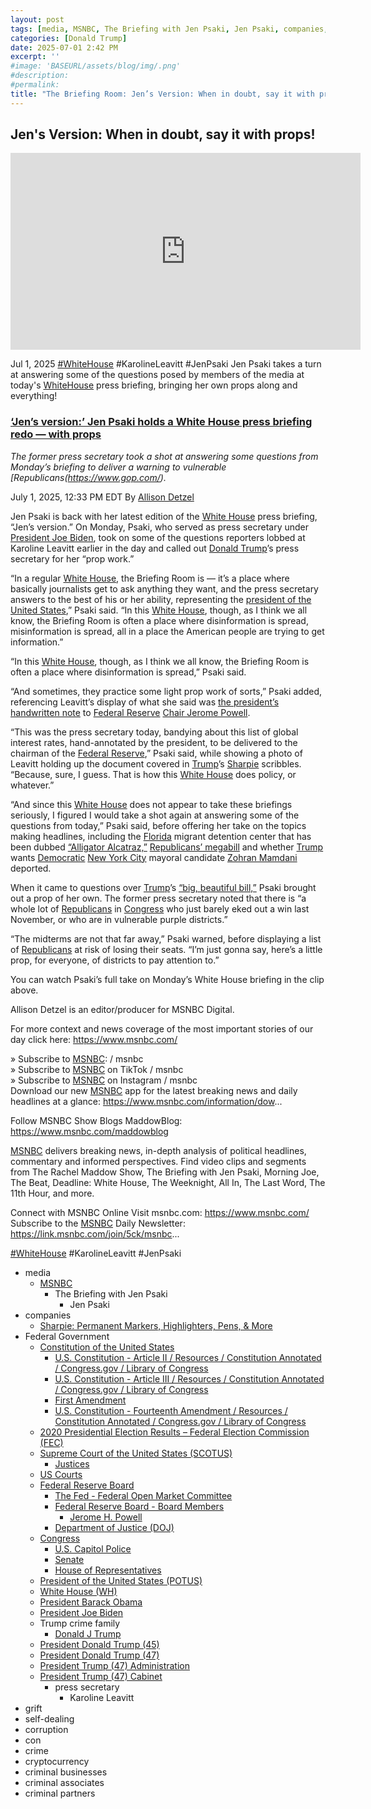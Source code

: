 ```yaml
---
layout: post
tags: [media, MSNBC, The Briefing with Jen Psaki, Jen Psaki, companies, Sharpie –  Permanent Markers Highlighters Pens & More, Federal Government, Constitution of the United States, U.S. Constitution - Article II / Resources / Constitution Annotated / Congress.gov / Library of Congress, U.S. Constitution - Article III / Resources / Constitution Annotated / Congress.gov / Library of Congress, First Amendment, U.S. Constitution - Fourteenth Amendment / Resources / Constitution Annotated / Congress.gov / Library of Congress, 2020 Presidential Election Results – Federal Election Commission (FEC), Supreme Court of the United States (SCOTUS), Justices, US Courts, Federal Reserve Board, The Fed - Federal Open Market Committee, Federal Reserve Board - Board Members, Jerome H. Powell, Department of Justice (DOJ), Congress, U.S. Capitol Police, Senate, House of Representatives, President of the United States (POTUS), White House (WH), President Barack Obama, President Joe Biden, Trump crime family, Donald J Trump, President Donald Trump (45), President Donald Trump (47), President Trump (47) Administration, President Trump (47) Cabinet, press secretary, Karoline Leavitt, grift, self-dealing, corruption, con, crime, cryptocurrency, criminal businesses, criminal associates, criminal partners]
categories: [Donald Trump]
date: 2025-07-01 2:42 PM
excerpt: ''
#image: 'BASEURL/assets/blog/img/.png'
#description:
#permalink:
title: "The Briefing Room: Jen’s Version: When in doubt, say it with props!"
---
```



## Jen's Version: When in doubt, say it with props!

<iframe width="560" height="315"
 src="https://www.youtube.com/embed/xZBFH5duTwE?si=3fypp2-l8VETGmlE" title="YouTube video player" frameborder="0" allow="accelerometer; autoplay; clipboard-write; encrypted-media; gyroscope; picture-in-picture; web-share" referrerpolicy="strict-origin-when-cross-origin" allowfullscreen></iframe>
 
Jul 1, 2025  [#WhiteHouse](https://www.whitehouse.gov/) #KarolineLeavitt #JenPsaki
Jen Psaki takes a turn at answering some of the questions posed by members of the media at today's [WhiteHouse](https://www.whitehouse.gov/) press briefing, bringing her own props along and everything!

### [‘Jen’s version:’ Jen Psaki holds a White House press briefing redo — with props](https://www.msnbc.com/top-stories/latest/trump-white-house-press-briefing-jens-version-rcna216200)

*The former press secretary took a shot at answering some questions from Monday’s briefing to deliver a warning to vulnerable [Republicans(https://www.gop.com/).*

July 1, 2025, 12:33 PM EDT
By [Allison Detzel](https://www.msnbc.com/author/allison-detzel-ncpn1310186)

Jen Psaki is back with her latest edition of the [White House](https://www.whitehouse.gov/) press briefing, “Jen’s version.” On Monday, Psaki, who served as press secretary under [President Joe Biden](https://bidenwhitehouse.archives.gov/), took on some of the questions reporters lobbed at Karoline Leavitt earlier in the day and called out [Donald Trump](https://www.donaldjtrump.com/)’s press secretary for her “prop work.”

“In a regular [White House](https://www.whitehouse.gov/), the Briefing Room is — it’s a place where basically journalists get to ask anything they want, and the press secretary answers to the best of his or her ability, representing the [president of the United States](https://www.usa.gov/),” Psaki said. “In this [White House](https://www.whitehouse.gov/), though, as I think we all know, the Briefing Room is often a place where disinformation is spread, misinformation is spread, all in a place the American people are trying to get information.”

“In this [White House](https://www.whitehouse.gov/), though, as I think we all know, the Briefing Room is often a place where disinformation is spread,” Psaki said.

“And sometimes, they practice some light prop work of sorts,” Psaki added, referencing Leavitt’s display of what she said was [the president’s handwritten note](https://truthsocial.com/@realDonaldTrump/posts/114773418889111055) to [Federal Reserve](https://www.federalreserve.gov/) [Chair Jerome Powell](https://www.federalreserve.gov/aboutthefed/bios/board/powell.htm).

“This was the press secretary today, bandying about this list of global interest rates, hand-annotated by the president, to be delivered to the chairman of the [Federal Reserve](https://www.federalreserve.gov/),” Psaki said, while showing a photo of Leavitt holding up the document covered in [Trump](https://www.donaldjtrump.com/)’s [Sharpie](https://www.sharpie.com/) scribbles. “Because, sure, I guess. That is how this [White House](https://www.whitehouse.gov/) does policy, or whatever.”

“And since this [White House](https://www.whitehouse.gov/) does not appear to take these briefings seriously, I figured I would take a shot again at answering some of the questions from today,” Psaki said, before offering her take on the topics making headlines, including the [Florida](https://www.myflorida.com/) migrant detention center that has been dubbed [“Alligator Alcatraz,”](https://www.msnbc.com/top-stories/latest/alligator-alcatraz-florida-detention-trump-fema-immigrants-rcna215109) [Republicans’ megabill](https://www.msnbc.com/opinion/msnbc-opinion/big-beautiful-bill-tax-cuts-wealthy-inequality-rcna215574) and whether [Trump](https://www.donaldjtrump.com/) wants [Democratic](https://www.democrats.org/) [New York City](https://www.nyc.gov/) mayoral candidate [Zohran Mamdani](https://www.youtube.com/watch?v=3I6eACFkrfY) deported.

When it came to questions over [Trump](https://www.donaldjtrump.com/)’s [“big, beautiful bill,”](https://www.msnbc.com/opinion/msnbc-opinion/medicaid-cuts-big-beautiful-bill-deaths-rcna215575) Psaki brought out a prop of her own. The former press secretary noted that there is “a whole lot of [Republicans](https://www.gop.com/) in [Congress](https://www.congress.gov/) who just barely eked out a win last November, or who are in vulnerable purple districts.”

“The midterms are not that far away,” Psaki warned, before displaying a list of [Republicans](https://www.gop.com/) at risk of losing their seats. “I’m just gonna say, here’s a little prop, for everyone, of districts to pay attention to.”

You can watch Psaki’s full take on Monday’s White House briefing in the clip above.

Allison Detzel is an editor/producer for MSNBC Digital.

For more context and news coverage of the most important stories of our day click here: https://www.msnbc.com/

» Subscribe to [MSNBC](https://www.msnbc.com/):    / msnbc  
» Subscribe to [MSNBC](https://www.msnbc.com/) on TikTok   / msnbc   
» Subscribe to [MSNBC](https://www.msnbc.com/) on Instagram   / msnbc   
Download our new [MSNBC](https://www.msnbc.com/) app for the latest breaking news and daily headlines at a glance: https://www.msnbc.com/information/dow...

Follow MSNBC Show Blogs 
MaddowBlog: https://www.msnbc.com/maddowblog

[MSNBC](https://www.msnbc.com/) delivers breaking news, in-depth analysis of political headlines, commentary and informed perspectives. Find video clips and segments from The Rachel Maddow Show, The Briefing with Jen Psaki, Morning Joe, The Beat, Deadline: White House, The Weeknight, All In, The Last Word, The 11th Hour, and more.

Connect with MSNBC Online 
Visit msnbc.com: https://www.msnbc.com/ 
Subscribe to the [MSNBC](https://www.msnbc.com/) Daily Newsletter: https://link.msnbc.com/join/5ck/msnbc...

[#WhiteHouse](https://www.whitehouse.gov/) #KarolineLeavitt #JenPsaki

- media
    - [MSNBC](https://www.msnbc.com/)
        - The Briefing with Jen Psaki 
            - Jen Psaki
- companies 
    - [Sharpie: Permanent Markers, Highlighters, Pens, & More](https://www.sharpie.com/)
- Federal Government 
    - [Constitution of the United States](https://constitution.congress.gov/)
        - [U.S. Constitution - Article II / Resources / Constitution Annotated / Congress.gov / Library of Congress](https://constitution.congress.gov/constitution/article-2/)
        - [U.S. Constitution - Article III / Resources / Constitution Annotated / Congress.gov / Library of Congress](https://constitution.congress.gov/constitution/article-3/)
        - [First Amendment](https://constitution.congress.gov/constitution/amendment-1/)
        - [U.S. Constitution - Fourteenth Amendment / Resources / Constitution Annotated / Congress.gov / Library of Congress](https://constitution.congress.gov/constitution/amendment-14/)
    - [2020 Presidential Election Results – Federal Election Commission (FEC)](https://www.fec.gov/resources/cms-content/documents/federalelections2020.pdf)
    - [Supreme Court of the United States (SCOTUS)](https://www.supremecourt.gov/)
        - [Justices](https://www.supremecourt.gov/about/justices.aspx)
    - [US Courts](https://www.uscourts.gov/)
    - [Federal Reserve Board](https://www.federalreserve.gov/)
        - [The Fed - Federal Open Market Committee](https://www.federalreserve.gov/monetarypolicy/fomc.htm)
        - [Federal Reserve Board - Board Members](https://www.federalreserve.gov/aboutthefed/bios/board/default.htm)
            - [Jerome H. Powell](https://www.federalreserve.gov/aboutthefed/bios/board/powell.htm)
        - [Department of Justice (DOJ)](https://www.justice.gov/)
    - [Congress](https;//www.congress.gov/)
        - [U.S. Capitol Police](https://www.uscp.gov/)
        - [Senate](https://www.senate.gov/)
        - [House of Representatives](https://www.house.gov/)
    - [President of the United States (POTUS)](https://www.whitehouse.gov/)
    - [White House (WH)](https://www.whitehouse.gov/)
    - [President Barack Obama](https://obamawhitehouse.archives.gov/)
    - [President Joe Biden](https://bidenwhitehouse.archives.gov/)
    - Trump crime family
        - [Donald J Trump](https://www.donaldjtrump.com/)
     - [President Donald Trump (45)](https://trumpwhitehouse.archives.gov/)
    - [President Donald Trump (47)](https://www.whitehouse.gov/administration/donald-j-trump/)
    - [President Trump (47) Administration](https://www.whitehouse.gov/administration/)
    - [President Trump (47) Cabinet](https://www.whitehouse.gov/administration/the-cabinet/)
        - press secretary 
            - Karoline Leavitt 
- grift
- self-dealing
- corruption
- con
- crime
- cryptocurrency 
- criminal businesses
- criminal associates
- criminal partners
